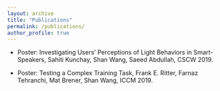 ```yaml
---
layout: archive
title: "Publications"
permalink: /publications/
author_profile: true
---
```



* Poster: Investigating Users’ Perceptions of Light Behaviors in Smart-Speakers,
  Sahiti Kunchay, Shan Wang, Saeed Abdullah, CSCW 2019.

*	Poster: Testing a Complex Training Task,
  Frank E. Ritter, Farnaz Tehranchi, Mat Brener, Shan Wang, ICCM 2019.
